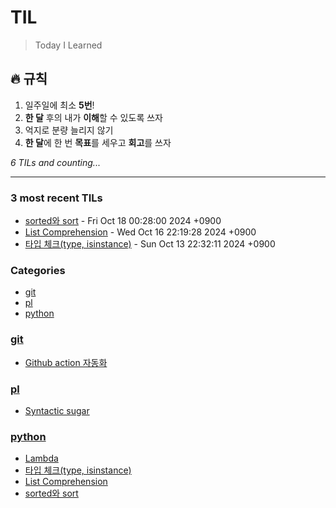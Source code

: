 # TIL
> Today I Learned

## 🔥 규칙
1. 일주일에 최소 **5번**!
2. **한 달** 후의 내가 **이해**할 수 있도록 쓰자
3. 억지로 분량 늘리지 않기
4. **한 달**에 한 번 **목표**를 세우고 **회고**를 쓰자


_6 TILs and counting..._

---

### 3 most recent TILs

- [sorted와 sort](python/241017.md) - Fri Oct 18 00:28:00 2024 +0900
- [List Comprehension](python/241016.md) - Wed Oct 16 22:19:28 2024 +0900
- [타입 체크(type, isinstance)](python/241013.md) - Sun Oct 13 22:32:11 2024 +0900

### Categories

- [git](#git)
- [pl](#pl)
- [python](#python)

### [git](#git)
- [Github action 자동화](git/241010.md)

### [pl](#pl)
- [Syntactic sugar](pl/241012.md)

### [python](#python)
- [Lambda](python/241011.md)
- [타입 체크(type, isinstance)](python/241013.md)
- [List Comprehension](python/241016.md)
- [sorted와 sort](python/241017.md)


